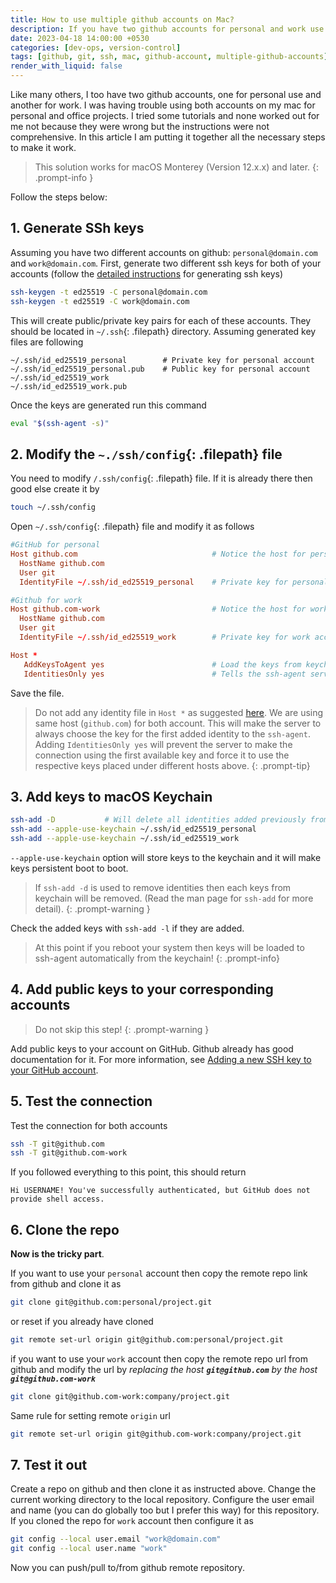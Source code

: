 ```yaml
---
title: How to use multiple github accounts on Mac?
description: If you have two github accounts for personal and work use then you might have some issues using both accounts on same Mac. If this is the case then this article will help you to setup both accounts on your Mac. 
date: 2023-04-18 14:00:00 +0530
categories: [dev-ops, version-control]
tags: [github, git, ssh, mac, github-account, multiple-github-accounts]     # TAG names should always be lowercase
render_with_liquid: false
---
```


Like many others, I too have two github accounts, one for personal use and another for work. I was having trouble using both accounts on my mac for personal and office projects. I tried some tutorials and none worked out for me not because they were wrong but the instructions were not comprehensive. In this article I am putting it together all the necessary steps to make it work.  

> This solution works for macOS Monterey (Version 12.x.x) and later. 
{: .prompt-info }
 

Follow the steps below:  

## 1. Generate SSh keys
Assuming you have two different accounts on github: `personal@domain.com` and `work@domain.com`. First, generate two different ssh keys for both of your accounts (follow the [detailed instructions](https://docs.github.com/en/authentication/connecting-to-github-with-ssh/generating-a-new-ssh-key-and-adding-it-to-the-ssh-agent) for generating ssh keys)


```bash
ssh-keygen -t ed25519 -C personal@domain.com
ssh-keygen -t ed25519 -C work@domain.com
```

    
This will create public/private key pairs for each of these accounts. They should be located in `~/.ssh`{: .filepath} directory. Assuming generated key files are following

```
~/.ssh/id_ed25519_personal        # Private key for personal account
~/.ssh/id_ed25519_personal.pub    # Public key for personal account
~/.ssh/id_ed25519_work
~/.ssh/id_ed25519_work.pub
```

Once the keys are generated run this command   

```bash
eval "$(ssh-agent -s)"
```

## 2. Modify the `~./ssh/config`{: .filepath} file
You need to modify `/.ssh/config`{: .filepath} file. If it is already there then good else create it by   
```bash
touch ~/.ssh/config
```  

Open `~/.ssh/config`{: .filepath} file and modify it as follows

```conf
#GitHub for personal
Host github.com                              # Notice the host for personal
  HostName github.com
  User git
  IdentityFile ~/.ssh/id_ed25519_personal    # Private key for personal account

#Github for work
Host github.com-work                         # Notice the host for work 
  HostName github.com
  User git
  IdentityFile ~/.ssh/id_ed25519_work        # Private key for work account

Host *
   AddKeysToAgent yes                        # Load the keys from keychain into ssh-agent automatically
   IdentitiesOnly yes                        # Tells the ssh-agent server to use the IdentityFiles specified above for each host
```

Save the file.

> Do not add any identity file in `Host *` as suggested [here](https://apple.stackexchange.com/a/333547). We are using same host (`github.com`) for both account. This will make the server to always choose the key for the first added identity to the `ssh-agent`. Adding `IdentitiesOnly yes` will prevent the server to make the connection using the first available key and force it to use the respective keys placed under different hosts above.
{: .prompt-tip}
  
## 3. Add keys to macOS Keychain
 
```bash
ssh-add -D           # Will delete all identities added previously from the ssh agent
ssh-add --apple-use-keychain ~/.ssh/id_ed25519_personal
ssh-add --apple-use-keychain ~/.ssh/id_ed25519_work
```
`--apple-use-keychain` option will store keys to the keychain and it will make keys persistent boot to boot.  

> If `ssh-add -d` is used to remove identities then each keys from keychain will be removed. (Read the man page for `ssh-add` for more detail).
{: .prompt-warning }
     
Check the added keys with `ssh-add -l` if they are added. 

>At this point if you reboot your system then keys will be loaded to ssh-agent automatically from the keychain!
{: .prompt-info}

## 4. Add public keys to your corresponding accounts
> Do not skip this step!
{: .prompt-warning }

Add public keys to your account on GitHub. Github already has good documentation for it. For more information, see [Adding a new SSH key to your GitHub account](https://docs.github.com/en/authentication/connecting-to-github-with-ssh/adding-a-new-ssh-key-to-your-github-account?platform=mac).

## 5. Test the connection  
Test the connection for both accounts  

```bash
ssh -T git@github.com
ssh -T git@github.com-work
```
If you followed everything to this point, this should return  
```
Hi USERNAME! You've successfully authenticated, but GitHub does not provide shell access.
```

## 6. Clone the repo
**Now is the tricky part**.  

If you want to use your `personal` account then copy the remote repo link from github and clone it as
 
```bash
git clone git@github.com:personal/project.git
```

or reset if you already have cloned 

```bash
git remote set-url origin git@github.com:personal/project.git
```
    
     
if you want to use your `work` account then copy the remote repo url from github and modify the url by *replacing the host **`git@github.com`** by the host **`git@github.com-work`***
  
```bash
git clone git@github.com-work:company/project.git
```

Same rule for setting remote `origin` url

<!-- > <pre lang="bash"><code>git remote set-url origin <b>git@github.com-work</b>:company/project.git
</code></pre> -->

```bash
git remote set-url origin git@github.com-work:company/project.git
```
    
## 7. Test it out
Create a repo on github and then clone it as instructed above. Change the current working directory to the local repository. Configure the user email and name (you can do globally too but I prefer this way) for this repository.  
If you cloned the repo for `work` account then configure it as

```bash
git config --local user.email "work@domain.com"
git config --local user.name "work"
```
Now you can push/pull to/from github remote repository.

